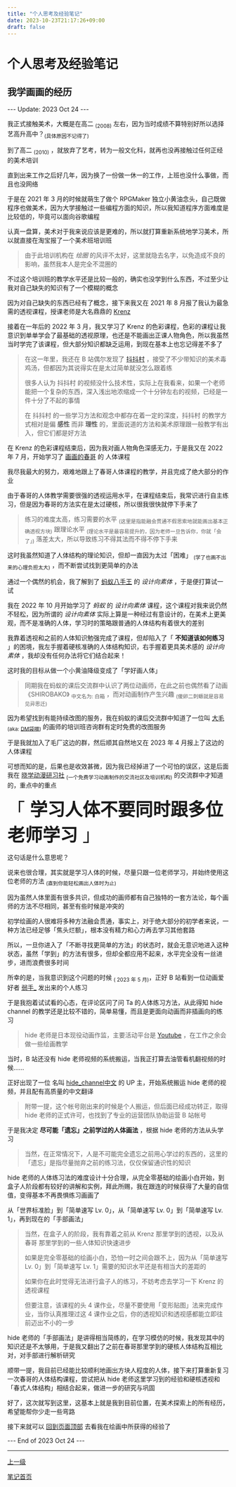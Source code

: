 ```yaml
---
title: "个人思考及经验笔记"
date: 2023-10-23T21:17:26+09:00
draft: false
---
```


# 个人思考及经验笔记

## 我学画画的经历

--- Update: 2023 Oct 24 ---

我正式接触美术，大概是在高二 <sub>(2008)</sub> 左右，因为当时成绩不算特别好所以选择艺高升高中？<sub>(具体原因不记得了)</sub>

到了高二 <sub>(2010)</sub> ，就放弃了艺考，转为一般文化科，就再也没再接触过任何正经的美术培训

直到出来工作之后好几年，因为换了一份做一休一的工作，上班也没什么事做，而且也没网络

于是在 2021 年 3 月的时候就萌生了做个 RPGMaker 独立小黄油念头，自己既做程序也做美术，因为大学接触过一些编程方面的知识，所以我知道程序方面难度是比较低的，毕竟可以面向谷歌编程

认真一盘算，美术对于我来说应该是更难的，所以就打算重新系统地学习美术，所以就直接在淘宝报了一个美术班培训班

> 由于此培训机构在 *绘圈* 的风评不太好，这里就隐去名字，以免造成不良的影响，虽然我本人是完全不混圈的

不过这个培训班的教学水平还是比较一般的，确实也没学到什么东西，不过至少让我对自己缺失的知识有了一个模糊的概念

因为对自己缺失的东西已经有了概念，接下来我又在 2021 年 8 月报了我认为最急需的透视课程，授课老师是大名鼎鼎的 [Krenz](https://krenz.art)

接着在一年后的 2022 年 3 月，我又学习了 Krenz 的色彩课程，色彩的课程让我意识到单单学会了最基础的透视原理，也还是不能画出正课人物角色，所以我虽然当时学完了该课程，但大部分知识都缺乏运用，到现在基本上也忘记得差不多了

> 在这一年里，我还在 B 站偶尔发现了 [抖抖村](https://space.bilibili.com/38294246) ，接受了不少带知识的美术毒鸡汤，但都因为其说得实在是太过简单就没怎么跟着练
>
> 很多人认为 抖抖村 的视频没什么技术性，实际上在我看来，如果一个老师能把一个复杂的东西，深入浅出地浓缩成一个十分钟左右的视频，已经是一件十分了不起的事情
>
> 在 抖抖村 的一些学习方法和观念中都存在着一定的深度，抖抖村 的教学方式相对是偏 **感性** 而非 **理性** 的，里面说道的方法和美术原理跟一般教学有出入，但它们都是好方法

在 Krenz 的色彩课程结束后，因为我对画人物角色深感无力，于是我又在 2022 年 7 月，开始学习了 [画画的春哥](https://weibo.com/u/3191244953) 的 人体课程

我尽我最大的努力，艰难地跟上了春哥人体课程的教学，并且完成了绝大部分的作业

由于春哥的人体教学需要很强的透视运用水平，在课程结束后，我常识进行自主练习，但是因为春哥的方法实在是太过硬核，所以很我很快就停下手来了

> 练习的难度太高，练习需要的水平 <sub>(这里是指能融会贯通不假思索地就能画出基本正确透视方块)</sub> 跟理论水平 <sub>(理论水平是最容易提升的，因为老师一旦告诉你，你就「会了」)</sub> 落差太大，所以导致练习不得其法而不得不停下手来

这时我虽然知道了人体结构的理论知识，但却一直因为太过「困难」 <sub>(学了也画不出来的心理负担太大)</sub> ，而不断尝试找到更简单的办法

通过一个偶然的机会，我了解到了 [蚂蚁八手王](https://weibo.com/u/1730459381) 的 *设计向素体* ，于是便打算试一试

我在 2022 年 10 月开始学习了 *蚂蚁* 的 *设计向素体* 课程，这个课程对我来说仍然不轻松，因为所谓的 *设计向素体* 实际上算是一种经过有意设计的，在美术上更美观，而不是准确的人体，学习时的策略跟普通的人体结构有着很大的差别

我靠着透视和之前的人体知识勉强完成了课程，但却陷入了「 **不知道该如何练习** 」的困境，我左手握着硬核准确的人体结构知识，右手握着更具美术感的 *设计向素体* ，我却没有任何办法将它们结合起来！

这时我的目标从做一个小黄油降级变成了「学好画人体」

> 同期我在蚂蚁的课后交流群中认识了两位动画师，在此之前也偶然看了动画 《SHIROBAKO》 <sub>中文名为: 白箱</sub> ，而对动画制作产生兴趣 <sub>(傻卵二刺螈就是容易见异思迁)</sub>

因为希望找到有能持续改图的服务，我在蚂蚁的课后交流群中知道了一位叫 [大毛](https://www.maoart.com.cn) <sub>(aka: [DM袋喵](https://space.bilibili.com/26344439))</sub> 的画师的培训班咨询群有定时免费的改图服务

于是我就加入了毛厂这边的群，然后顺其自然地又在 2023 年 4 月报上了这边的人体课程

可想而知的是，后果也是收效甚微，因为我已经掉进了一个可怕的误区，这是后面我在 [晓学动漫研习社](https://space.bilibili.com/392176637) <sub>(一个免费学习动画制作的交流社区及培训机构)</sub> 的交流群中才知道的，重点中的重点

<span style="font-size: 40px">「 **学习人体不要同时跟多位老师学习** 」</span>

这句话是什么意思呢？

说来也很合理，其实就是学习人体的时候，尽量只跟一位老师学习，并始终使用这位老师的方法 <sub>(直到你能轻松画出人体时为止)</sub>

因为虽然人体里面有很多共识，但成功的画师都有自己独特的一套方法论，每个画师的方法不尽相同，甚至有些时候是冲突的

初学绘画的人很难将多种方法融会贯通，事实上，对于绝大部分的初学者来说，一种方法已经足够「焦头烂额」，根本没有精力和心力再去学习其他套路

所以，一旦你进入了「不断寻找更简单的方法」的状态时，就会无意识地进入这种状态，虽然「学到」的方法有很多，但却全都应用不起来，水平完全没有一丝进步，进而浪费很多时间

所幸的是，当我意识到这个问题的时候 <sub>( 2023 年 5 月)</sub>，正好 B 站看到一位动画爱好者 [弱手_](https://space.bilibili.com/246474200) 发出来的个人练习

于是我抱着试试看的心态，在评论区问了问 Ta 的人体练习方法，从此得知 hide channel 的教学还是比较不错的，简单易懂，而且是更面向动画而非插画向的练习

> hide 老师是日本现役动画作监，主要活动平台是 [Youtube](https://www.youtube.com/@hidechannel2) ，在工作之余会做一些绘画教学

当时，B 站还没有 hide 老师视频的系统搬运，当我正打算去油管看机翻视频的时候……

正好出现了一位 名叫 [hide_channel中文](https://space.bilibili.com/3493295938341480) 的 UP 主，开始系统搬运 hide 老师的视频，并且配有高质量的中文翻译

> 附带一提，这个帐号刚出来的时候是个人搬运，但后面已经成功转正，取得 hide 老师的正式许可，也找到了专业的运营团队协助运营 B 站帐号

于是我决定 **尽可能「遗忘」之前学过的人体画法** ，根据 hide 老师的方法从头学习

> 当然，在正常情况下，人是不可能完全遗忘之前用心学过的东西的，这里的「遗忘」是指尽量抛弃之前的练习法，仅仅保留通识性的知识

hide 老师的人体练习法的难度设计十分合理，从完全零基础的绘画小白开始，到盒子人阶段都有较好的讲解和实例，拜此所赐，我在跟连的时候获得了大量的自信值，变得基本不再畏惧练习画画了

从「世界标准脸」到「简单速写 Lv. 0」，从「简单速写 Lv. 0」到「简单速写 Lv. 1」，再到现在的「手部画法」

> 当然，在盒子人的阶段，我有靠着之前从 Krenz 那里学到的透视，以及从 春哥 那里学到的一些人体知识快速进步
>
> 如果是完全零基础的绘画小白，恐怕一时之间会跟不上，因为从「简单速写 Lv. 0」到「简单速写 Lv. 1」需要的知识水平还是有相当大的差距的
>
> 如果你在此时觉得无法进行盒子人的练习，不妨考虑去学习一下 Krenz 的透视课程
>
> 但要注意，该课程的头 4 课作业，尽量不要使用「变形贴图」法来完成作业，当你认真推理过这 4 课作业之后，你的透视知识和透视感都能立即往前迈出不小的一步

hide 老师的「手部画法」是讲得相当简练的，在学习模仿的时候，我发现其中的知识还是不太够用，于是我又翻出了之前在春哥那里学到的硬核人体结构互相比对，对手部进行解析研究

顺带一提，我目前已经能比较顺利地画出方块人程度的人体，接下来打算重新复习一次春哥的人体结构课程，尝试把从 hide 老师这里学习到的经验和硬核透视和「春式人体结构」相结合起来，做进一步的研究与巩固

好了，这次就写到这里，这基本上就是我到目前位置，在美术探索上的所有经历，希望能帮你少走一些弯路

接下来就可以 [回到页面顶部](#个人思考及经验笔记) 去看我在绘画中所获得的经验了

--- End of 2023 Oct 24 ---

---

[上一级](..)

[笔记首页](/)